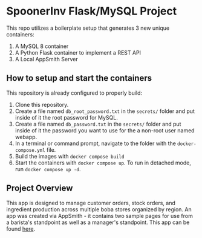 # SpoonerInv Flask/MySQL Project

This repo utilizes a boilerplate setup that generates 3 new unique containers: 
1. A MySQL 8 container
1. A Python Flask container to implement a REST API
1. A Local AppSmith Server

## How to setup and start the containers

This repository is already configured to properly build:
1. Clone this repository.  
1. Create a file named `db_root_password.txt` in the `secrets/` folder and put inside of it the root password for MySQL. 
1. Create a file named `db_password.txt` in the `secrets/` folder and put inside of it the password you want to use for the a non-root user named webapp. 
1. In a terminal or command prompt, navigate to the folder with the `docker-compose.yml` file.  
1. Build the images with `docker compose build`
1. Start the containers with `docker compose up`.  To run in detached mode, run `docker compose up -d`.

## Project Overview

This app is designed to manage customer orders, stock orders, and ingredient production across multiple boba stores organized by region. An app was created via AppSmith - it contains two sample pages for use from a barista's standpoint as well as a manager's standpoint. This app can be found [here](https://github.com/jaredlyon/SpoonerApp).